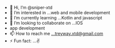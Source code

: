 - 👋 Hi, I’m @sniper-xtd
- 👀 I’m interested in ...web and mobile development 
- 🌱 I’m currently learning ...Kotlin and javascript
- 💞️ I’m looking to collaborate on ...IOS
- app development 
- 📫 How to reach me ...treyway.xtd@gmail.com
- ⚡ Fun fact: ...✌

<!---
sniper-xtd/sniper-xtd is a ✨ special ✨ repository because its `README.md` (this file) appears on your GitHub profile.
You can click the Preview link to take a look at your changes.
--->
